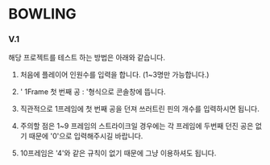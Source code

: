 # BOWLING

### V.1
해당 프로젝트를 테스트 하는 방법은 아래와 같습니다. 

1. 처음에 플레이어 인원수를 입력을 합니다. (1~3명만 가능합니다.)

2. ' 1Frame 첫 번째 공 : '형식으로 콘솔창에 뜹니다.

3. 직관적으로 1프레임에 첫 번째 공을 던져 쓰러트린 핀의 개수를 입력하시면 됩니다. 

4. 주의할 점은 1~9 프레임의 스트라이크일 경우에는 각 프레임에 두번째 던진 공은 없기 때문에 '0'으로 입력해주시길 바랍니다. 

5. 10프레임은 '4'와 같은 규칙이 없기 때문에 그냥 이용하셔도 됩니다. 

